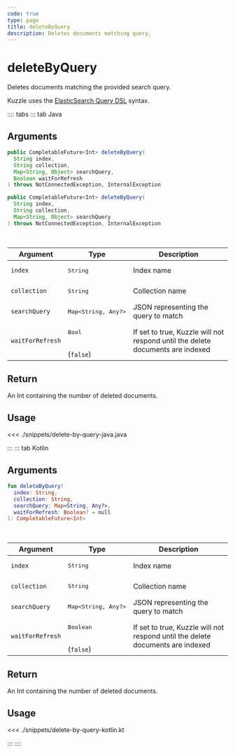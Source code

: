 ```yaml
---
code: true
type: page
title: deleteByQuery
description: Deletes documents matching query.
---
```


# deleteByQuery

Deletes documents matching the provided search query.

Kuzzle uses the [ElasticSearch Query DSL](https://www.elastic.co/guide/en/elasticsearch/reference/7.4/query-dsl.html) syntax.

:::: tabs
::: tab Java

## Arguments

```java
public CompletableFuture<Int> deleteByQuery(
  String index,
  String collection,
  Map<String, Object> searchQuery,
  Boolean waitForRefresh
) throws NotConnectedException, InternalException

public CompletableFuture<Int> deleteByQuery(
  String index,
  String collection,
  Map<String, Object> searchQuery
) throws NotConnectedException, InternalException
```

<br/>

| Argument     | Type                                 | Description                             |
| ------------ | ------------------------------------ | --------------------------------------- |
| `index`      | <pre>String</pre>        | Index name                              |
| `collection` | <pre>String</pre>        | Collection name                         |
| `searchQuery`      | <pre>Map<String, Any?></pre>        | JSON representing the query to match |
| `waitForRefresh` | <pre>Bool</pre><br>(`false`)  | If set to true, Kuzzle will not respond until the delete documents are indexed |


## Return

An Int containing the number of deleted documents.

## Usage

<<< ./snippets/delete-by-query-java.java

:::
::: tab Kotlin

## Arguments

```kotlin
fun deleteByQuery(
  index: String,
  collection: String,
  searchQuery: Map<String, Any?>,
  waitForRefresh: Boolean? = null
): CompletableFuture<Int>
```

<br/>

| Argument     | Type                                 | Description                             |
| ------------ | ------------------------------------ | --------------------------------------- |
| `index`      | <pre>String</pre>        | Index name                              |
| `collection` | <pre>String</pre>        | Collection name                         |
| `searchQuery`      | <pre>Map<String, Any?></pre>        | JSON representing the query to match |
| `waitForRefresh` | <pre>Boolean</pre><br>(`false`)  | If set to true, Kuzzle will not respond until the delete documents are indexed |


## Return

An Int containing the number of deleted documents.

## Usage

<<< ./snippets/delete-by-query-kotlin.kt

:::
::::
